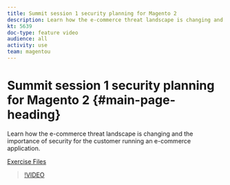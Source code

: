 ```yaml
---
title: Summit session 1 security planning for Magento 2
description: Learn how the e-commerce threat landscape is changing and the importance of security for the customer running an e-commerce application.
kt: 5639
doc-type: feature video
audience: all
activity: use
team: magentou
---
```


# Summit session 1 security planning for Magento 2 {#main-page-heading}

Learn how the e-commerce threat landscape is changing and the importance of security for the customer running an e-commerce application.

[Exercise Files](./assets/Security-Exercise-Files.zip)

>[!VIDEO](https://video.tv.adobe.com/v/35721)
